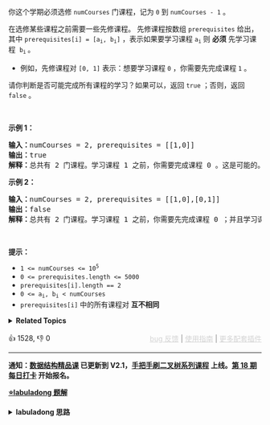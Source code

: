 <p>你这个学期必须选修 <code>numCourses</code> 门课程，记为&nbsp;<code>0</code>&nbsp;到&nbsp;<code>numCourses - 1</code> 。</p>

<p>在选修某些课程之前需要一些先修课程。 先修课程按数组&nbsp;<code>prerequisites</code> 给出，其中&nbsp;<code>prerequisites[i] = [a<sub>i</sub>, b<sub>i</sub>]</code> ，表示如果要学习课程&nbsp;<code>a<sub>i</sub></code> 则 <strong>必须</strong> 先学习课程&nbsp; <code>b<sub>i</sub></code><sub> </sub>。</p>

<ul> 
 <li>例如，先修课程对&nbsp;<code>[0, 1]</code> 表示：想要学习课程 <code>0</code> ，你需要先完成课程 <code>1</code> 。</li> 
</ul>

<p>请你判断是否可能完成所有课程的学习？如果可以，返回 <code>true</code> ；否则，返回 <code>false</code> 。</p>

<p>&nbsp;</p>

<p><strong>示例 1：</strong></p>

<pre>
<strong>输入：</strong>numCourses = 2, prerequisites = [[1,0]]
<strong>输出：</strong>true
<strong>解释：</strong>总共有 2 门课程。学习课程 1 之前，你需要完成课程 0 。这是可能的。</pre>

<p><strong>示例 2：</strong></p>

<pre>
<strong>输入：</strong>numCourses = 2, prerequisites = [[1,0],[0,1]]
<strong>输出：</strong>false
<strong>解释：</strong>总共有 2 门课程。学习课程 1 之前，你需要先完成​课程 0 ；并且学习课程 0 之前，你还应先完成课程 1 。这是不可能的。</pre>

<p>&nbsp;</p>

<p><strong>提示：</strong></p>

<ul> 
 <li><code>1 &lt;= numCourses &lt;= 10<sup>5</sup></code></li> 
 <li><code>0 &lt;= prerequisites.length &lt;= 5000</code></li> 
 <li><code>prerequisites[i].length == 2</code></li> 
 <li><code>0 &lt;= a<sub>i</sub>, b<sub>i</sub> &lt; numCourses</code></li> 
 <li><code>prerequisites[i]</code> 中的所有课程对 <strong>互不相同</strong></li> 
</ul>

<details><summary><strong>Related Topics</strong></summary>深度优先搜索 | 广度优先搜索 | 图 | 拓扑排序</details><br>

<div>👍 1528, 👎 0<span style='float: right;'><span style='color: gray;'><a href='https://github.com/labuladong/fucking-algorithm/discussions/939' target='_blank' style='color: lightgray;text-decoration: underline;'>bug 反馈</a> | <a href='https://labuladong.gitee.io/article/fname.html?fname=jb插件简介' target='_blank' style='color: lightgray;text-decoration: underline;'>使用指南</a> | <a href='https://labuladong.github.io/algo/images/others/%E5%85%A8%E5%AE%B6%E6%A1%B6.jpg' target='_blank' style='color: lightgray;text-decoration: underline;'>更多配套插件</a></span></span></div>

<div id="labuladong"><hr>

**通知：[数据结构精品课](https://aep.h5.xeknow.com/s/1XJHEO) 已更新到 V2.1，[手把手刷二叉树系列课程](https://aep.xet.tech/s/3YGcq3) 上线。[第 18 期每日打卡](https://aep.xet.tech/s/2PLO1n) 开始报名。**



<p><strong><a href="https://labuladong.github.io/article/slug.html?slug=course-schedule" target="_blank">⭐️labuladong 题解</a></strong></p>
<details><summary><strong>labuladong 思路</strong></summary>

## 基本思路

> 本文有视频版：[拓扑排序详解及应用](https://www.bilibili.com/video/BV1kW4y1y7Ew)

只要会遍历图结构，就可以判断环了。

利用布尔数组 `onPath`，如果遍历过程中发现下一个即将遍历的节点已经被标记为 true，说明遇到了环（可以联想贪吃蛇咬到自己的场景）。

我给出 DFS 遍历的解法，其实本题也可以用 BFS 算法解决，稍微有些技巧，可以看详细题解。

**详细题解：[环检测及拓扑排序算法](https://labuladong.github.io/article/fname.html?fname=拓扑排序)**

**标签：[图论算法](https://mp.weixin.qq.com/mp/appmsgalbum?__biz=MzAxODQxMDM0Mw==&action=getalbum&album_id=2122000448684457990)，[数据结构](https://mp.weixin.qq.com/mp/appmsgalbum?__biz=MzAxODQxMDM0Mw==&action=getalbum&album_id=1318892385270808576)，环检测**

## 解法代码

<div class="tab-panel"><div class="tab-nav">
<button data-tab-item="cpp" class="tab-nav-button btn " data-tab-group="default" onclick="switchTab(this)">cpp🤖</button>

<button data-tab-item="python" class="tab-nav-button btn " data-tab-group="default" onclick="switchTab(this)">python🤖</button>

<button data-tab-item="java" class="tab-nav-button btn active" data-tab-group="default" onclick="switchTab(this)">java🟢</button>

<button data-tab-item="go" class="tab-nav-button btn " data-tab-group="default" onclick="switchTab(this)">go🤖</button>

<button data-tab-item="javascript" class="tab-nav-button btn " data-tab-group="default" onclick="switchTab(this)">javascript🤖</button>
</div><div class="tab-content">
<div data-tab-item="cpp" class="tab-item " data-tab-group="default"><div class="highlight">

```cpp
// 注意：cpp 代码由 chatGPT🤖 根据我的 java 代码翻译，旨在帮助不同背景的读者理解算法逻辑。
// 本代码已经通过力扣的全部测试用例，可直接粘贴提交。

class Solution {
    // 记录一次 traverse 递归经过的节点
    vector<bool> onPath;
    // 记录遍历过的节点，防止走回头路
    vector<bool> visited;
    // 记录图中是否有环
    bool hasCycle = false;

public:
    bool canFinish(int numCourses, vector<vector<int>>& prerequisites) {
        vector<vector<int>> graph = buildGraph(numCourses, prerequisites);

        visited.resize(numCourses, false);
        onPath.resize(numCourses, false);

        for (int i = 0; i < numCourses; i++) {
            // 遍历图中的所有节点
            traverse(graph, i);
        }
        // 只要没有循环依赖可以完成所有课程
        return !hasCycle;
    }

    void traverse(vector<vector<int>>& graph, int s) {
        if (onPath[s]) {
            // 出现环
            hasCycle = true;/**<extend up -150>![](https://labuladong.gitee.io/pictures/拓扑排序/4.jpeg) */
        }

        if (visited[s] || hasCycle) {
            // 如果已经找到了环，也不用再遍历了
            return;
        }
        // 前序遍历代码位置
        visited[s] = true;
        onPath[s] = true;
        for (int t : graph[s]) {
            traverse(graph, t);
        }
        // 后序遍历代码位置
        onPath[s] = false;
    }

    vector<vector<int>> buildGraph(int numCourses, vector<vector<int>>& prerequisites) {
        // 图中共有 numCourses 个节点
        vector<vector<int>> graph(numCourses);
        for (auto edge : prerequisites) {
            int from = edge[1];
            int to = edge[0];
            // 修完课程 from 才能修课程 to
            // 在图中添加一条从 from 指向 to 的有向边
            graph[from].push_back(to);
        }
        return graph;
    }
};
```

</div></div>

<div data-tab-item="python" class="tab-item " data-tab-group="default"><div class="highlight">

```python
# 注意：python 代码由 chatGPT🤖 根据我的 java 代码翻译，旨在帮助不同背景的读者理解算法逻辑。
# 本代码已经通过力扣的全部测试用例，可直接粘贴提交。

class Solution:
    def canFinish(self, numCourses: int, prerequisites: List[List[int]]) -> bool:
        # 记录一次 traverse 递归经过的节点
        onPath = [False] * numCourses
        # 记录遍历过的节点，防止走回头路
        visited = [False] * numCourses
        # 记录图中是否有环
        hasCycle = [False]

        graph = self.buildGraph(numCourses, prerequisites)

        def traverse(s):
            if onPath[s]:
                # 出现环
                hasCycle[0] = True # <extend up -150>![](https://labuladong.gitee.io/pictures/拓扑排序/4.jpeg) #
            if visited[s] or hasCycle[0]:
                # 如果已经找到了环，也不用再遍历了
                return
            # 前序遍历代码位置
            visited[s] = True
            onPath[s] = True
            for t in graph[s]:
                traverse(t)
            # 后序遍历代码位置
            onPath[s] = False
        
        for i in range(numCourses):
            # 遍历图中的所有节点
            traverse(i)
        
        # 只要没有循环依赖可以完成所有课程
        return not hasCycle[0]
    
    def buildGraph(self, numCourses, prerequisites):
        # 图中共有 numCourses 个节点
        graph = [[] for _ in range(numCourses)]
        for from_, to in prerequisites:
            # 修完课程 from_ 才能修课程 to
            # 在图中添加一条从 from_ 指向 to 的有向边
            graph[from_].append(to)
        return graph
```

</div></div>

<div data-tab-item="java" class="tab-item active" data-tab-group="default"><div class="highlight">

```java
class Solution {
    // 记录一次 traverse 递归经过的节点
    boolean[] onPath;
    // 记录遍历过的节点，防止走回头路
    boolean[] visited;
    // 记录图中是否有环
    boolean hasCycle = false;

    public boolean canFinish(int numCourses, int[][] prerequisites) {
        List<Integer>[] graph = buildGraph(numCourses, prerequisites);

        visited = new boolean[numCourses];
        onPath = new boolean[numCourses];

        for (int i = 0; i < numCourses; i++) {
            // 遍历图中的所有节点
            traverse(graph, i);
        }
        // 只要没有循环依赖可以完成所有课程
        return !hasCycle;
    }

    void traverse(List<Integer>[] graph, int s) {
        if (onPath[s]) {
            // 出现环
            hasCycle = true;/**<extend up -150>![](https://labuladong.gitee.io/pictures/拓扑排序/4.jpeg) */
        }

        if (visited[s] || hasCycle) {
            // 如果已经找到了环，也不用再遍历了
            return;
        }
        // 前序遍历代码位置
        visited[s] = true;
        onPath[s] = true;
        for (int t : graph[s]) {
            traverse(graph, t);
        }
        // 后序遍历代码位置
        onPath[s] = false;
    }

    List<Integer>[] buildGraph(int numCourses, int[][] prerequisites) {
        // 图中共有 numCourses 个节点
        List<Integer>[] graph = new LinkedList[numCourses];
        for (int i = 0; i < numCourses; i++) {
            graph[i] = new LinkedList<>();
        }
        for (int[] edge : prerequisites) {
            int from = edge[1];
            int to = edge[0];
            // 修完课程 from 才能修课程 to
            // 在图中添加一条从 from 指向 to 的有向边
            graph[from].add(to);
        }
        return graph;
    }
}
```

</div></div>

<div data-tab-item="go" class="tab-item " data-tab-group="default"><div class="highlight">

```go
// 注意：go 代码由 chatGPT🤖 根据我的 java 代码翻译，旨在帮助不同背景的读者理解算法逻辑。
// 本代码已经通过力扣的全部测试用例，可直接粘贴提交。

func canFinish(numCourses int, prerequisites [][]int) bool {
    // 记录一次 traverse 递归经过的节点
    onPath := make([]bool, numCourses)
    // 记录遍历过的节点，防止走回头路
    visited := make([]bool, numCourses)
    // 记录图中是否有环
    hasCycle := false

    graph := buildGraph(numCourses, prerequisites)

    for i := 0; i < numCourses; i++ {
        // 遍历图中的所有节点
        traverse(graph, i, &hasCycle, visited, onPath)
    }
    // 只要没有循环依赖可以完成所有课程
    return !hasCycle
}

func traverse(graph []LinkedList, s int, hasCycle *bool, visited, onPath []bool) {
    if onPath[s] {
        // 出现环
        *hasCycle = true/**<extend up -150>![](https://labuladong.gitee.io/pictures/拓扑排序/4.jpeg) */
    }

    if visited[s] || *hasCycle {
        // 如果已经找到了环，也不用再遍历了
        return
    }
    // 前序遍历代码位置
    visited[s] = true
    onPath[s] = true
    for _, t := range graph[s].list {
        traverse(graph, t, hasCycle, visited, onPath)
    }
    // 后序遍历代码位置
    onPath[s] = false
}

type LinkedList struct {
    list []int
}

func buildGraph(numCourses int, prerequisites [][]int) []LinkedList {
    // 图中共有 numCourses 个节点
    graph := make([]LinkedList, numCourses)
    for i := 0; i < numCourses; i++ {
        graph[i] = LinkedList{list: []int{}}
    }
    for _, edge := range prerequisites {
        from := edge[1]
        to := edge[0]
        // 修完课程 from 才能修课程 to
        // 在图中添加一条从 from 指向 to 的有向边
        graph[from].list = append(graph[from].list, to)
    }
    return graph
}
```

</div></div>

<div data-tab-item="javascript" class="tab-item " data-tab-group="default"><div class="highlight">

```javascript
// 注意：javascript 代码由 chatGPT🤖 根据我的 java 代码翻译，旨在帮助不同背景的读者理解算法逻辑。
// 本代码已经通过力扣的全部测试用例，可直接粘贴提交。

var canFinish = function(numCourses, prerequisites) {
    // 记录一次 traverse 递归经过的节点
    const onPath = new Array(numCourses).fill(false);
    // 记录遍历过的节点，防止走回头路
    const visited = new Array(numCourses).fill(false);
    // 记录图中是否有环
    let hasCycle = false;

    const graph = buildGraph(numCourses, prerequisites);

    for (let i = 0; i < numCourses; i++) {
        // 遍历图中的所有节点
        traverse(graph, i);
    }

    // 只要没有循环依赖可以完成所有课程
    return !hasCycle;

    function traverse(graph, s) {
        if (onPath[s]) {
            // 出现环
            hasCycle = true;
            /*<extend up -150>
            ![](https://labuladong.gitee.io/pictures/拓扑排序/4.jpeg)
            */
            return;
        }

        if (visited[s] || hasCycle) {
            // 如果已经找到了环，也不用再遍历了
            return;
        }
        // 前序遍历代码位置
        visited[s] = true;
        onPath[s] = true;
        for (let t of graph[s]) {
            traverse(graph, t);
        }
        // 后序遍历代码位置
        onPath[s] = false;
    }

    function buildGraph(numCourses, prerequisites) {
        // 图中共有 numCourses 个节点
        const graph = new Array(numCourses).map(() => []);
        for (let edge of prerequisites) {
            const from = edge[1];
            const to = edge[0];
            // 修完课程 from 才能修课程 to
            // 在图中添加一条从 from 指向 to 的有向边
            graph[from].push(to);
        }
        return graph;
    }
};
```

</div></div>
</div></div>

**类似题目**：
  - [210. 课程表 II 🟠](/problems/course-schedule-ii)
  - [剑指 Offer II 113. 课程顺序 🟠](/problems/QA2IGt)

</details>
</div>





